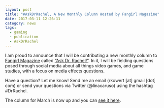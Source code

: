 ```yaml
---
layout: post
title: "#AskDrRachel, A New Monthly Column Hosted by Fangirl Magazine"
date: 2017-03-11 12:26:11
category: news
tags:
  - gaming
  - publication
  - AskDrRachel
---
```


I am proud to announce that I will be contributing a new monthly column to [Fangirl Magazine](http://www.fangirlthemag.com/) called [“Ask Dr. Rachel!”](http://www.fangirlthemag.com/2017/03/ask-dr-rachel-stereotypes-about-gamers-are-quick-to-form-and-slow-to-change/). In it, I will be fielding questions posed through social media about all things video games, and game studies, with a focus on media effects questions.

Have a question? Let me know! Send me an email (rkowert [at] gmail [dot] com) or send your questions via Twitter (@linacaruso) using the hashtag #DrRachel.

The column for March is now up and you can [see it here](http://www.fangirlthemag.com/2017/03/ask-dr-rachel-stereotypes-about-gamers-are-quick-to-form-and-slow-to-change/).
